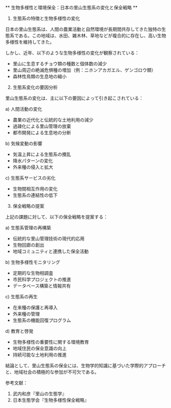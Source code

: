 ** 生物多様性と環境保全：日本の里山生態系の変化と保全戦略 **

1. 生態系の特徴と生物多様性の変化

日本の里山生態系は、人間の農業活動と自然環境が長期間共存してきた独特の生態系である。この地域は、水田、雑木林、草地などが複合的に存在し、高い生物多様性を維持してきた。

しかし、近年、以下のような生物多様性の変化が観察されている：

- 里山に生息するチョウ類の種数と個体数の減少
- 里山周辺の絶滅危惧種の増加（例：ニホンアカガエル、ゲンゴロウ類）
- 森林性鳥類の生息地の縮小

2. 生態系変化の要因分析

里山生態系の変化は、主に以下の要因によって引き起こされている：

a) 人間活動の変化
- 農業の近代化と伝統的な土地利用の減少
- 過疎化による里山管理の放棄
- 都市開発による生息地の分断

b) 気候変動の影響
- 気温上昇による生態系の攪乱
- 降水パターンの変化
- 外来種の侵入と拡大

c) 生態系サービスの劣化
- 生物間相互作用の変化
- 生態系の連結性の低下

3. 保全戦略の提案

上記の課題に対して、以下の保全戦略を提案する：

a) 生態系管理の再構築
- 伝統的な里山管理技術の現代的応用
- 生物回廊の創出
- 地域コミュニティと連携した保全活動

b) 生物多様性モニタリング
- 定期的な生物相調査
- 市民科学プロジェクトの推進
- データベース構築と情報共有

c) 生態系の再生
- 在来種の保護と再導入
- 外来種の管理
- 生態系の機能回復プログラム

d) 教育と啓発
- 生物多様性の重要性に関する環境教育
- 地域住民の保全意識の向上
- 持続可能な土地利用の推進

結論として、里山生態系の保全には、生物学的知識に基づいた学際的アプローチと、地域社会の積極的な参加が不可欠である。

参考文献：
1. 武内和彦『里山の生態学』
2. 日本生態学会『生物多様性保全戦略』